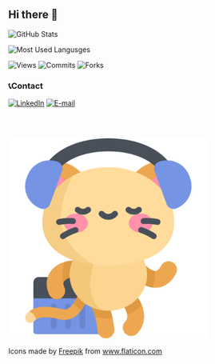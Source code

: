 ## Hi there 👋

<!--
**Kyamel/kyamel** is a ✨ _special_ ✨ repository because its `README.md` (this file) appears on your GitHub profile.

Here are some ideas to get you started:

- 🔭 I’m currently working on ...
- 🌱 I’m currently learning ...
- 👯 I’m looking to collaborate on ...
- 🤔 I’m looking for help with ...
- 💬 Ask me about ...
- 📫 How to reach me: ...
- 😄 Pronouns: ...
- ⚡ Fun fact: ...
-->

![GitHub Stats](https://github-readme-stats.vercel.app/api?username=kyamel&show_icons=true&theme=radical)

![Most Used Langusges](https://github-readme-stats.vercel.app/api/top-langs/?username=kyamel&layout=compact&theme=radical&langs_count=12)

![Views](https://komarev.com/ghpvc/?username=kyamel&color=blue)
![Commits](https://img.shields.io/github/commit-activity/m/kyamel/kyamel?style=rounded)
![Forks](https://img.shields.io/github/forks/kyamel/kyamel?style=rounded)

### 📞Contact
[![LinkedIn](https://img.shields.io/badge/LinkedIn-0077B5?style=for-the-badge&logo=linkedin&logoColor=white)](https://www.linkedin.com/in/lucas-camelo-190756328/)
[![E-mail](https://img.shields.io/badge/Gmail-D14836?style=for-the-badge&logo=gmail&logoColor=white)](mailto:lucascamelo03@gmail.com)

<br><br>

<p align='left'>
<img src='animatedkitty.svg' width='400'/>
<div>
    <div>
    Icons made by
    <a href="https://www.freepik.com" title="Freepik"> Freepik</a> from
    <a href="https://www.flaticon.com/" title="Flaticon"
        > www.flaticon.com</a
    >
    </div>
</div>
    </p>
